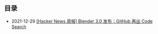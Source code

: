 ## 目录

- 2021-12-29 [[Hacker News 周报] Blender 3.0 发布；GitHub 再出 Code Search](./2021Q4/2021-12-Hacker-News.md) 
